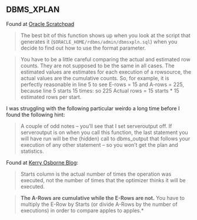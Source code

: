 ## DBMS_XPLAN ##

Found at [Oracle Scratchpad](http://jonathanlewis.wordpress.com/2006/11/09/dbms_xplan-in-10g/)

> The best bit of this function shows up when you look at the script that generates it
> (`$ORACLE_HOME/rdbms/admin/dbmsxpln.sql`) when you decide to find out how to use the format parameter.

> You have to be a little careful comparing the actual and estimated row counts.
> They are not supposed to be the same in all cases. The estimated values are estimates
> for each execution of a rowsource, the actual values are the cumulative counts.
> So, for example, it is perfectly reasonable in line 5 to see E-rows = 15 and A-rows = 225,
> because line 5 starts 15 times: so 225 Actual rows = 15 starts * 15 estimated rows per start.

I was struggling with the following particular weirdo a long time
before I found the following hint:

> A couple of odd notes – you’ll see that I set serveroutput off.
> If serveroutput is on when you call this function, the last statement
> you will have run  will be the (hidden) call to dbms_output
> that follows your execution of any other statement –
> so you won’t get the plan and statistics.

Found at [Kerry Osborne Blog](http://kerryosborne.oracle-guy.com/2010/02/gather_plan_statistics/):

> Starts column is the actual number of times the operation was executed,
> not the number of times that the optimizer thinks it will be executed.

> **The A-Rows are cumulative while the E-Rows are not.**
> You have to multiply the E-Row by Starts (or divide A-Rows by the number of executions)
> in order to compare apples to apples.*

